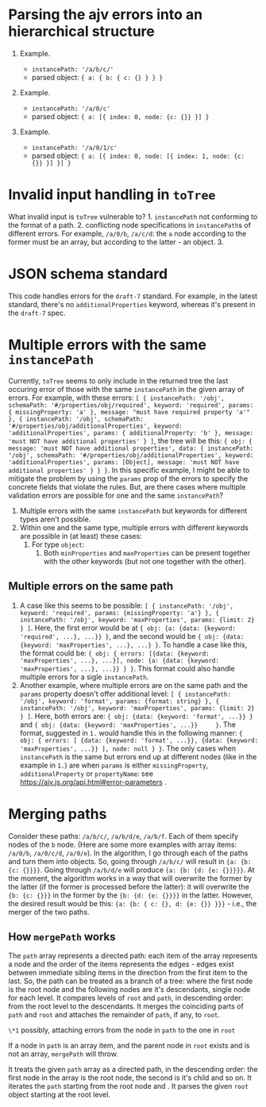 # Parsing the ajv errors into an hierarchical structure
1. Example.
    * `instancePath: '/a/b/c/'`
    * parsed object: `{
        a: {
            b: {
                c: {}
            }
        }
    }`

2. Example.
    * `instancePath: '/a/0/c'`
    * parsed object: `{
        a: [{
            index: 0,
            node: {c: {}}
        }]
    }`

3. Example.
    * `instancePath: '/a/0/1/c'`
    * parsed object: `{
        a: [{
            index: 0,
            node: [{
                index: 1,
                node: {c: {}}
            }]
        }]
    }`

# Invalid input handling in `toTree`
What invalid input is `toTree` vulnerable to?
    1. `instancePath` not conforming to the format of a path.
    2. conflicting node specifications in `instancePath`s of different errors. For example, `/a/0/b`, `/a/c/d`: the `a` node according to the former must be an array, but according to the latter - an object.
    3. 

# JSON schema standard
This code handles errors for the `draft-7` standard. For example, in the latest standard, there's no `additionalProperties` keyword, whereas it's present in the `draft-7` spec.

# Multiple errors with the same `instancePath`
Currently, `toTree` seems to only include in the returned tree the last occuring error of those with the same `instancePath` in the given array of errors. For example, with these errors: `[
    {
        instancePath: '/obj',
        schemaPath: '#/properties/obj/required',
        keyword: 'required',
        params: { missingProperty: 'a' },
        message: "must have required property 'a'"
    },
    {
        instancePath: '/obj',
        schemaPath: '#/properties/obj/additionalProperties',
        keyword: 'additionalProperties',
        params: { additionalProperty: 'b' },
        message: 'must NOT have additional properties'
    }
]`, the tree will be this: `{
  obj: {
    message: 'must NOT have additional properties',
    data: {
      instancePath: '/obj',
      schemaPath: '#/properties/obj/additionalProperties',
      keyword: 'additionalProperties',
      params: [Object],
      message: 'must NOT have additional properties'
    }
  }
}`. In this specific example, I might be able to mitigate the problem by using the `params` prop of the errors to specify the concrete fields that violate the rules.
But, are there cases where multiple validation errors are possible for one and the same `instancePath`?
1. Multiple errors with the same `instancePath` but keywords for different types aren't possible.
2. Within one and the same type, multiple errors with different keywords are possible in (at least) these cases:
    1. For type `object`:
        1. Both `minProperties` and `maxProperties` can be present together with the other keywords (but not one together with the other).

## Multiple errors on the same path
1. A case like this seems to be possible: `[
    {
        instancePath: '/obj',
        keyword: 'required',
        params: {missingProperty: 'a'}
    },
    {
        instancePath: '/obj',
        keyword: 'maxProperties',
        params: {limit: 2}
    }
]`. Here, the first error would be at `{
    obj: {a: {data: {keyword: 'required', ...}, ...}}
}`, and the second would be `{
    obj: {data: {keyword: 'maxProperties', ...}, ...}
}`. To handle a case like this, the format could be: `{
    obj: {
        errors: [{data: {keyword: 'maxProperties', ...}, ...}],
        node: {a: {data: {keyword: 'maxProperties', ...}, ...}}
    }
}`. This format could also handle multiple errors for a sigle `instancePath`.
2. Another example, where multiple errors are on the same path and the `params` property doesn't offer additional level: `[
{
    instancePath: '/obj',
    keyword: 'format',
    params: {format: string}
},
{
    instancePath: '/obj',
    keyword: 'maxProperties',
    params: {limit: 2}
}
]`. Here, both errors are: `{
    obj: {data: {keyword: 'format', ...}}
}` and `{
    obj: {data: {keyword: 'maxProperties', ...}}    
}`. The format, suggested in `1.` would handle this in the following manner: `{
    obj: {
        errors: [
            {data: {keyword: 'format', ...}},
            {data: {keyword: 'maxProperties', ...}}
        ],
        node: null
    }
}`.
The only cases when `instancePath` is the same but errors end up at different nodes (like in the example in `1.`) are when `params` is either `missingProperty`, `additionalProperty` or `propertyName`: see https://ajv.js.org/api.html#error-parameters .

# Merging paths
Consider these paths: `/a/b/c/`, `/a/b/d/e`, `/a/b/f`. Each of them specify nodes of the `b` node. (Here are some more examples with array items: `/a/0/b`, `/a/0/c/d`, `/a/0/e`).
In the algorithm, I go through each of the paths and turn them into objects. So, going through `/a/b/c/` will result in `{a: {b: {c: {}}}}`. Going through `/a/b/d/e` will produce `{a: {b: {d: {e: {}}}}}`. At the moment, the algorithm works in a way that will overwrite the former by the latter (if the former is processed before the latter): it will overwrite the `{b: {c: {}}}` in the former by the `{b: {d: {e: {}}}}` in the latter. However, the desired result would be this: `{a: {b: {
    c: {},
    d: {e: {}}
}}}` - i.e., the merger of the two paths.
## How `mergePath` works
The `path` array represents a directed path: each item of the array represents a node and the order of the items represents the edges - edges exist between immediate sibling items in the direction from the first item to the last. So, the path can be treated as a branch of a tree: where the first node is the root node and the following nodes are it's descendants, single node for each level.
It compares levels of `root` and `path`, in descending order: from the root level to the descendants. It merges the coinciding parts of `path` and `root` and attaches the remainder of `path`, if any, to `root`.

<!-- If the branch in `path` is deeper than the corresponding branch in `root`, it will append the remainder of the branch from `path` to `root`. -->

<!-- At each level, if a node from `path` exists in `root`, it proceeds to the next level on that branch `*1`; if the node doesn't exist, it appends it to the branch and proceeds to the next level. -->

`\*1` possibly, attaching errors from the node in `path` to the one in `root`

If a node in `path` is an array item, and the parent node in `root` exists and is not an array, `mergePath` will throw.

<!-- At each level, if a node from `path` doesn't exist in `root`, it adds the node to `root` and proceeds to the next level via that node. -->

<!-- It compares nodes at each of the levels in the given `root` and `path`:

each item of the array is connected to the next one, in the direction from the first item to the last.

it treats `path` array as a directed path of nodes. -->


It treats the given `path` array as a directed path, in the descending order: the first node in the array is the root node, the second is it's child and so on. It iterates the `path` starting from the root node and .
It parses the given `root` object starting at the root level.
